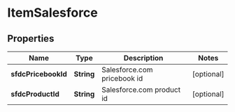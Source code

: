 
# ItemSalesforce

## Properties
Name | Type | Description | Notes
------------ | ------------- | ------------- | -------------
**sfdcPricebookId** | **String** | Salesforce.com pricebook id |  [optional]
**sfdcProductId** | **String** | Salesforce.com product id |  [optional]



